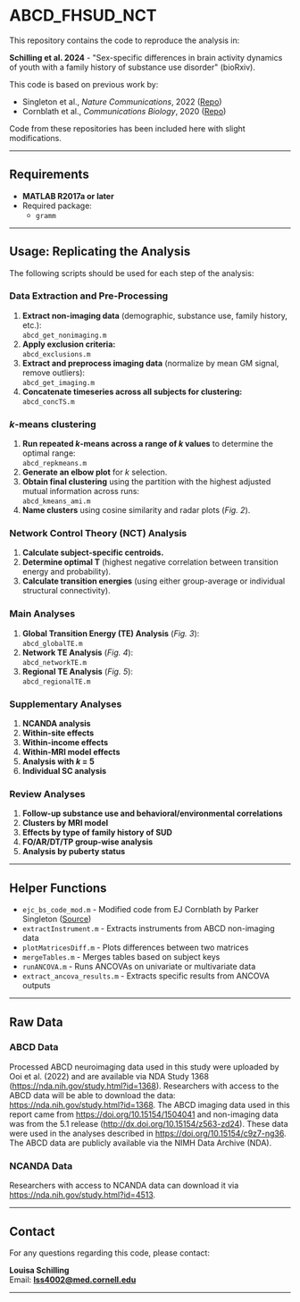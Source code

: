 # ABCD_FHSUD_NCT

This repository contains the code to reproduce the analysis in:

**Schilling et al. 2024** - "Sex-specific differences in brain activity dynamics of youth with a family history of substance use disorder" (bioRxiv).

This code is based on previous work by:
- Singleton et al., *Nature Communications*, 2022 ([Repo](https://github.com/singlesp/energy_landscape))
- Cornblath et al., *Communications Biology*, 2020 ([Repo](https://github.com/ejcorn/brain_states))

Code from these repositories has been included here with slight modifications.

---

## Requirements
- **MATLAB R2017a or later**
- Required package:
  - `gramm`

---

## Usage: Replicating the Analysis
The following scripts should be used for each step of the analysis:

### **Data Extraction and Pre-Processing**
1. **Extract non-imaging data** (demographic, substance use, family history, etc.):  
   `abcd_get_nonimaging.m`
2. **Apply exclusion criteria:**  
   `abcd_exclusions.m`
3. **Extract and preprocess imaging data** (normalize by mean GM signal, remove outliers):  
   `abcd_get_imaging.m`
4. **Concatenate timeseries across all subjects for clustering:**  
   `abcd_concTS.m`

### ***k*-means clustering**
1. **Run repeated *k*-means across a range of *k* values** to determine the optimal range:  
   `abcd_repkmeans.m`
2. **Generate an elbow plot** for *k* selection.
3. **Obtain final clustering** using the partition with the highest adjusted mutual information across runs:  
   `abcd_kmeans_ami.m`
4. **Name clusters** using cosine similarity and radar plots (*Fig. 2*).

### **Network Control Theory (NCT) Analysis**
1. **Calculate subject-specific centroids.**
2. **Determine optimal T** (highest negative correlation between transition energy and probability).
3. **Calculate transition energies** (using either group-average or individual structural connectivity).

### **Main Analyses**
1. **Global Transition Energy (TE) Analysis** (*Fig. 3*):  
   `abcd_globalTE.m`
2. **Network TE Analysis** (*Fig. 4*):  
   `abcd_networkTE.m`
3. **Regional TE Analysis** (*Fig. 5*):  
   `abcd_regionalTE.m`

### **Supplementary Analyses**
1. **NCANDA analysis**
2. **Within-site effects**
3. **Within-income effects**
4. **Within-MRI model effects**
5. **Analysis with *k* = 5**
6. **Individual SC analysis**

### **Review Analyses**
1. **Follow-up substance use and behavioral/environmental correlations**
2. **Clusters by MRI model**
3. **Effects by type of family history of SUD**
4. **FO/AR/DT/TP group-wise analysis**
5. **Analysis by puberty status**

---

## Helper Functions
- `ejc_bs_code_mod.m` - Modified code from EJ Cornblath by Parker Singleton ([Source](https://github.com/singlesp/energy_landscape))
- `extractInstrument.m` - Extracts instruments from ABCD non-imaging data
- `plotMatricesDiff.m` - Plots differences between two matrices
- `mergeTables.m` - Merges tables based on subject keys
- `runANCOVA.m` - Runs ANCOVAs on univariate or multivariate data
- `extract_ancova_results.m` - Extracts specific results from ANCOVA outputs

---

## Raw Data

### **ABCD Data**
Processed ABCD neuroimaging data used in this study were uploaded by Ooi et al. (2022) and are available via NDA Study 1368 (https://nda.nih.gov/study.html?id=1368). Researchers with access to the ABCD data will be able to download the data: https://nda.nih.gov/study.html?id=1368. The ABCD imaging data used in this report came from
https://doi.org/10.15154/1504041 and non-imaging data was from the 5.1 release (http://dx.doi.org/10.15154/z563-zd24). These data were used in the analyses described in https://doi.org/10.15154/c9z7-ng36. The ABCD data are publicly available via the NIMH Data Archive (NDA).

### **NCANDA Data**
Researchers with access to NCANDA data can download it via https://nda.nih.gov/study.html?id=4513. 

---

## Contact
For any questions regarding this code, please contact:

**Louisa Schilling**  
Email: **lss4002@med.cornell.edu**

---
